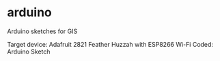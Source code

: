 # arduino
Arduino sketches for GIS


Target device: Adafruit 2821 Feather Huzzah with ESP8266 Wi-Fi
Coded: Arduino Sketch
